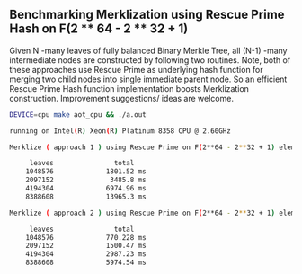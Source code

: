 ## Benchmarking Merklization using Rescue Prime Hash on F(2 ** 64 - 2 ** 32 + 1)

Given N -many leaves of fully balanced Binary Merkle Tree, all (N-1) -many intermediate nodes are constructed by following two routines. Note, both of these approaches use Rescue Prime as underlying hash function for merging two child nodes into single immediate parent node. So an efficient Rescue Prime Hash function implementation boosts Merklization construction. Improvement suggestions/ ideas are welcome.

```bash
DEVICE=cpu make aot_cpu && ./a.out
```

```bash
running on Intel(R) Xeon(R) Platinum 8358 CPU @ 2.60GHz

Merklize ( approach 1 ) using Rescue Prime on F(2**64 - 2**32 + 1) elements 👇

     leaves		          total
    1048576		        1801.52 ms
    2097152		         3485.8 ms
    4194304		        6974.96 ms
    8388608		        13965.3 ms

Merklize ( approach 2 ) using Rescue Prime on F(2**64 - 2**32 + 1) elements 👇

     leaves		          total
    1048576		        770.228 ms
    2097152		        1500.47 ms
    4194304		        2987.23 ms
    8388608		        5974.54 ms
```
